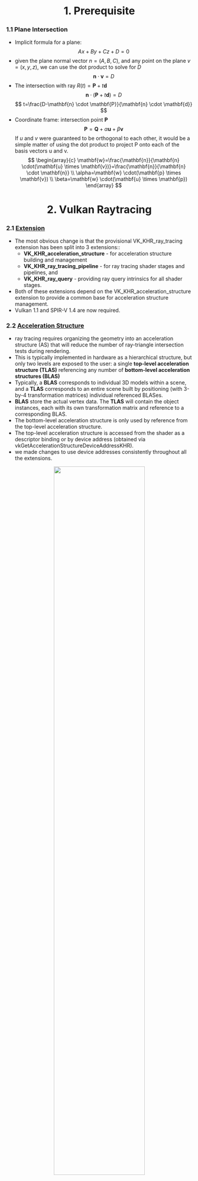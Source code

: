 <h1 align='center' >1. Prerequisite</h1>

### 1.1 Plane Intersection
- Implicit formula for a plane:
$$
A x+B y+C z+D=0
$$
- given the plane normal vector $n=(A,B,C)$, and any point on the plane $v=(x,y,z)$, we can use the dot product to solve for $D$
$$
\mathbf{n} \cdot \mathbf{v}=D
$$
- The intersection with ray $R(t)=\mathbf{P}+t \mathbf{d}$
$$
\mathbf{n} \cdot(\mathbf{P}+t \mathbf{d})=D
$$
$$
t=\frac{D-\mathbf{n} \cdot \mathbf{P}}{\mathbf{n} \cdot \mathbf{d}}
$$
- Coordinate frame: intersection point $\mathbf{P}$
$$
\mathbf{P}=\mathbf{Q}+\alpha \mathbf{u}+\beta \mathbf{v}
$$
If $u$ and $v$ were guaranteed to be orthogonal to each other, it would be a simple matter of using the dot product to project P onto each of the basis vectors u and v.
$$
\begin{array}{c}
\mathbf{w}=\frac{\mathbf{n}}{\mathbf{n} \cdot(\mathbf{u} \times \mathbf{v})}=\frac{\mathbf{n}}{\mathbf{n} \cdot \mathbf{n}} \\
\alpha=\mathbf{w} \cdot(\mathbf{p} \times \mathbf{v}) \\
\beta=\mathbf{w} \cdot(\mathbf{u} \times \mathbf{p})
\end{array}
$$

<h1 align='center' >2. Vulkan Raytracing</h1>

### 2.1 [Extension](https://www.khronos.org/blog/vulkan-ray-tracing-final-specification-release)
- The most obvious change is that the provisional VK_KHR_ray_tracing extension has been split into 3 extensions::
    - **VK_KHR_acceleration_structure** - for acceleration structure building and management
    - **VK_KHR_ray_tracing_pipeline** - for ray tracing shader stages and pipelines, and
    - **VK_KHR_ray_query** - providing ray query intrinsics for all shader stages.
- Both of these extensions depend on the VK_KHR_acceleration_structure extension to provide a common base for acceleration structure management. 
- Vulkan 1.1 and SPIR-V 1.4 are now required.

### 2.2 [Acceleration Structure](https://nvpro-samples.github.io/vk_raytracing_tutorial_KHR/)
- ray tracing requires organizing the geometry into an acceleration structure (AS) that will reduce the number of ray-triangle intersection tests during rendering.
- This is typically implemented in hardware as a hierarchical structure, but only two levels are exposed to the user: a single **top-level acceleration structure (TLAS)** referencing any number of **bottom-level acceleration structures (BLAS)**
- Typically, a **BLAS** corresponds to individual 3D models within a scene, and a **TLAS** corresponds to an entire scene built by positioning (with 3-by-4 transformation matrices) individual referenced BLASes.
- **BLAS** store the actual vertex data. The **TLAS** will contain the object instances, each with its own transformation matrix and reference to a corresponding BLAS. 
- The bottom-level acceleration structure is only used by reference from the top-level acceleration structure.
- The top-level acceleration structure is accessed from the shader as a descriptor binding or by device address (obtained via vkGetAccelerationStructureDeviceAddressKHR).
- we made changes to use device addresses consistently throughout all the extensions. 

<div align=center>
<img src="./pics/AccelerationStructure.svg" width="70%">
</div>

<div align=center>
<img src="./pics/ray-tracing-in-vulkan-figure.jpg" width="99%">
</div>


#### 2.1.1 [Create an acceleration structure](https://www.khronos.org/blog/ray-tracing-in-vulkan)
- First determine the sizes required for the acceleration structure. The size of the acceleration structure and the scratch buffer sizes for builds and updates are obtained in the **VkAccelerationStructureBuildSizesInfoKHR** structure via the **vkGetAccelerationStructureBuildSizesKHR** command. 
- The shape and type of the acceleration structure to be created is described in **VkAccelerationStructureBuildGeometryInfoKHR** structure. This is the same structure that will later be used for the actual build, but the acceleration structure parameters and geometry data pointers do not need to be fully populated at this point (although they can be), just the acceleration structure type, and the geometry types, counts, and maximum sizes.
- Once the required sizes have been determined, the application creates a **VkBuffer** for the acceleration structure (accelerationStructureSize), and **VkBuffer**(s) as needed for the build (buildScratchSize) and update (updateScratchSize) scratch buffers. (scratch buffers used to create acceleration structure, after create it can be deleted)
- the **VkAccelerationStructureKHR** object can be created using the **vkCreateAccelerationStructureKHR** command which creates an acceleration structure of the specified type and size and places it at offset within the buffer provided in **VkAccelerationStructureCreateInfoKHR**. (Unlike most other resources in Vulkan, the specified portion of the buffer fully provides the memory for the acceleration structure; no additional memory requirements need to be queried or memory bound to the acceleration structure object. If desired, multiple acceleration structures can be placed in the same VkBuffer, provided the acceleration structures do not overlap.)
- Builds are performed with **vk{Cmd}BuildAccelerationStructuresKHR**. For a bottom-level acceleration structure, the vertex data for triangles or the extent information for the AABBs is pulled from a buffer. A top-level acceleration structure pulls the shading, transform, and reference information for each instance from a structure in a buffer. An update to an acceleration structure is performed using the same functions with a special flag to indicate that an update of the positions from the existing acceleration structure is required.
- **VK_ACCELERATION_STRUCTURE_TYPE_GENERIC_KHR** can be used at acceleration structure creation time in cases where the actual acceleration structure type (top or bottom) is not yet known, [ref](https://www.khronos.org/blog/vulkan-ray-tracing-final-specification-release). 
The actual acceleration structure type must be specified as VK_ACCELERATION_STRUCTURE_TYPE_TOP_LEVEL_KHR or VK_ACCELERATION_STRUCTURE_TYPE_BOTTOM_LEVEL_KHR when the build is performed and cannot be changed. 

```c
typedef struct VkAccelerationStructureGeometryKHR {
    VkStructureType                           sType;
    const void*                               pNext;
    VkGeometryTypeKHR                         geometryType;
    VkAccelerationStructureGeometryDataKHR    geometry;
    VkGeometryFlagsKHR                        flags;
} VkAccelerationStructureGeometryKHR;

//used to describe shape and type of the acceleration structure, This is the same structure that will later be used for the actual build
typedef struct VkAccelerationStructureBuildGeometryInfoKHR {
    VkStructureType                                     sType;
    const void*                                         pNext;
    VkAccelerationStructureTypeKHR                      type;
    VkBuildAccelerationStructureFlagsKHR                flags;
    VkBuildAccelerationStructureModeKHR                 mode;
    VkAccelerationStructureKHR                          srcAccelerationStructure;
    VkAccelerationStructureKHR                          dstAccelerationStructure;
    uint32_t                                            geometryCount;
    const VkAccelerationStructureGeometryKHR*           pGeometries;
    const VkAccelerationStructureGeometryKHR* const*    ppGeometries;
    VkDeviceOrHostAddressKHR                            scratchData;
} VkAccelerationStructureBuildGeometryInfoKHR;

//used to obtained size
typedef struct VkAccelerationStructureBuildSizesInfoKHR {
    VkStructureType    sType;
    const void*        pNext;
    VkDeviceSize       accelerationStructureSize;
    VkDeviceSize       updateScratchSize;
    VkDeviceSize       buildScratchSize;
} VkAccelerationStructureBuildSizesInfoKHR;

//used to  create VkAccelerationStructureKHR object
typedef struct VkAccelerationStructureCreateInfoKHR {
    VkStructureType                          sType;
    const void*                              pNext;
    VkAccelerationStructureCreateFlagsKHR    createFlags;
    VkBuffer                                 buffer;
    VkDeviceSize                             offset;
    VkDeviceSize                             size;
    VkAccelerationStructureTypeKHR           type;
    VkDeviceAddress                          deviceAddress;
} VkAccelerationStructureCreateInfoKHR;
```

#### 2.1.2 Step to Build Bottom-Level Acceleration Structure
##### **Step 1:** Setup vertices, indices, transform matrix for a single triangle and create buffer for them.
```c
		struct Vertex {
			float pos[3];
		};
		std::vector<Vertex> vertices = {
			{ {  1.0f,  1.0f, 0.0f } },
			{ { -1.0f,  1.0f, 0.0f } },
			{ {  0.0f, -1.0f, 0.0f } }
		};

		std::vector<uint32_t> indices = { 0, 1, 2 };
		indexCount = static_cast<uint32_t>(indices.size());

		VkTransformMatrixKHR transformMatrix = {
			1.0f, 0.0f, 0.0f, 0.0f,
			0.0f, 1.0f, 0.0f, 0.0f,
			0.0f, 0.0f, 1.0f, 0.0f
		};

        // Vertex buffer
		VK_CHECK_RESULT(vulkanDevice->createBuffer(
			VK_BUFFER_USAGE_SHADER_DEVICE_ADDRESS_BIT | VK_BUFFER_USAGE_ACCELERATION_STRUCTURE_BUILD_INPUT_READ_ONLY_BIT_KHR,
			VK_MEMORY_PROPERTY_HOST_VISIBLE_BIT | VK_MEMORY_PROPERTY_HOST_COHERENT_BIT,
			&vertexBuffer,
			vertices.size() * sizeof(Vertex),
			vertices.data()));
		// Index buffer
		VK_CHECK_RESULT(vulkanDevice->createBuffer(
			VK_BUFFER_USAGE_SHADER_DEVICE_ADDRESS_BIT | VK_BUFFER_USAGE_ACCELERATION_STRUCTURE_BUILD_INPUT_READ_ONLY_BIT_KHR,
			VK_MEMORY_PROPERTY_HOST_VISIBLE_BIT | VK_MEMORY_PROPERTY_HOST_COHERENT_BIT,
			&indexBuffer,
			indices.size() * sizeof(uint32_t),
			indices.data()));
		// Transform buffer
		VK_CHECK_RESULT(vulkanDevice->createBuffer(
			VK_BUFFER_USAGE_SHADER_DEVICE_ADDRESS_BIT | VK_BUFFER_USAGE_ACCELERATION_STRUCTURE_BUILD_INPUT_READ_ONLY_BIT_KHR,
			VK_MEMORY_PROPERTY_HOST_VISIBLE_BIT | VK_MEMORY_PROPERTY_HOST_COHERENT_BIT,
			&transformBuffer,
			sizeof(VkTransformMatrixKHR),
			&transformMatrix));
```

##### **Step 2:** getBufferDeviceAddress

```c
    uint64_t getBufferDeviceAddress(VkBuffer buffer)
	{
		VkBufferDeviceAddressInfoKHR bufferDeviceAI{};
		bufferDeviceAI.sType = VK_STRUCTURE_TYPE_BUFFER_DEVICE_ADDRESS_INFO;
		bufferDeviceAI.buffer = buffer;
		return vkGetBufferDeviceAddressKHR(device, &bufferDeviceAI);
	}
    //…………
    VkDeviceOrHostAddressConstKHR vertexBufferDeviceAddress{};
    VkDeviceOrHostAddressConstKHR indexBufferDeviceAddress{};
    VkDeviceOrHostAddressConstKHR transformBufferDeviceAddress{};
    
    vertexBufferDeviceAddress.deviceAddress = getBufferDeviceAddress(vertexBuffer.buffer);
    indexBufferDeviceAddress.deviceAddress = getBufferDeviceAddress(indexBuffer.buffer);
    transformBufferDeviceAddress.deviceAddress = getBufferDeviceAddress(transformBuffer.buffer);

```

##### **Step 3:** define **VkAccelerationStructureGeometryKHR**

```
    VkAccelerationStructureGeometryKHR accelerationStructureGeometry{};
    accelerationStructureGeometry.sType = VK_STRUCTURE_TYPE_ACCELERATION_STRUCTURE_GEOMETRY_KHR;
    accelerationStructureGeometry.flags = VK_GEOMETRY_OPAQUE_BIT_KHR;
    accelerationStructureGeometry.geometryType = VK_GEOMETRY_TYPE_TRIANGLES_KHR;
    accelerationStructureGeometry.geometry.triangles.sType = VK_STRUCTURE_TYPE_ACCELERATION_STRUCTURE_GEOMETRY_TRIANGLES_DATA_KHR;
    accelerationStructureGeometry.geometry.triangles.vertexFormat = VK_FORMAT_R32G32B32_SFLOAT;
    accelerationStructureGeometry.geometry.triangles.vertexData = vertexBufferDeviceAddress;
    accelerationStructureGeometry.geometry.triangles.maxVertex = 3;
    accelerationStructureGeometry.geometry.triangles.vertexStride = sizeof(Vertex);
    accelerationStructureGeometry.geometry.triangles.indexType = VK_INDEX_TYPE_UINT32;
    accelerationStructureGeometry.geometry.triangles.indexData = indexBufferDeviceAddress;
    accelerationStructureGeometry.geometry.triangles.transformData.deviceAddress = 0;
    accelerationStructureGeometry.geometry.triangles.transformData.hostAddress = nullptr;
    accelerationStructureGeometry.geometry.triangles.transformData = transformBufferDeviceAddress;
```

##### **Step 4:** get build size **VkAccelerationStructureBuildSizesInfoKHR**
```c
    VkAccelerationStructureBuildGeometryInfoKHR accelerationStructureBuildGeometryInfo{};  
    accelerationStructureBuildGeometryInfo.sType = VK_STRUCTURE_TYPE_ACCELERATION_STRUCTURE_BUILD_GEOMETRY_INFO_KHR;
    accelerationStructureBuildGeometryInfo.type = VK_ACCELERATION_STRUCTURE_TYPE_BOTTOM_LEVEL_KHR;
    accelerationStructureBuildGeometryInfo.flags = VK_BUILD_ACCELERATION_STRUCTURE_PREFER_FAST_TRACE_BIT_KHR;
    accelerationStructureBuildGeometryInfo.geometryCount = 1;
    accelerationStructureBuildGeometryInfo.pGeometries = &accelerationStructureGeometry;
    
    const uint32_t numTriangles = 1;
    VkAccelerationStructureBuildSizesInfoKHR accelerationStructureBuildSizesInfo{};
    accelerationStructureBuildSizesInfo.sType = VK_STRUCTURE_TYPE_ACCELERATION_STRUCTURE_BUILD_SIZES_INFO_KHR;
    vkGetAccelerationStructureBuildSizesKHR(
        device,
        VK_ACCELERATION_STRUCTURE_BUILD_TYPE_DEVICE_KHR,
        &accelerationStructureBuildGeometryInfo,
        &numTriangles,
        &accelerationStructureBuildSizesInfo);
```

##### **Step 5:** create buffer by **VkAccelerationStructureBuildSizesInfoKHR.accelerationStructureSize**
```c
    // Ray tracing acceleration structure
    struct AccelerationStructure {
        VkAccelerationStructureKHR handle;
        uint64_t deviceAddress = 0;
        VkDeviceMemory memory;
        VkBuffer buffer;
    };

    //…………

	void createAccelerationStructureBuffer(AccelerationStructure &accelerationStructure, VkAccelerationStructureBuildSizesInfoKHR buildSizeInfo)
	{
		VkBufferCreateInfo bufferCreateInfo{};
		bufferCreateInfo.sType = VK_STRUCTURE_TYPE_BUFFER_CREATE_INFO;
		bufferCreateInfo.size = buildSizeInfo.accelerationStructureSize;
		bufferCreateInfo.usage = VK_BUFFER_USAGE_ACCELERATION_STRUCTURE_STORAGE_BIT_KHR | VK_BUFFER_USAGE_SHADER_DEVICE_ADDRESS_BIT;
		VK_CHECK_RESULT(vkCreateBuffer(device, &bufferCreateInfo, nullptr, &accelerationStructure.buffer));
		VkMemoryRequirements memoryRequirements{};
		vkGetBufferMemoryRequirements(device, accelerationStructure.buffer, &memoryRequirements);
		VkMemoryAllocateFlagsInfo memoryAllocateFlagsInfo{};
		memoryAllocateFlagsInfo.sType = VK_STRUCTURE_TYPE_MEMORY_ALLOCATE_FLAGS_INFO;
		memoryAllocateFlagsInfo.flags = VK_MEMORY_ALLOCATE_DEVICE_ADDRESS_BIT_KHR;
		VkMemoryAllocateInfo memoryAllocateInfo{};
		memoryAllocateInfo.sType = VK_STRUCTURE_TYPE_MEMORY_ALLOCATE_INFO;
		memoryAllocateInfo.pNext = &memoryAllocateFlagsInfo;
		memoryAllocateInfo.allocationSize = memoryRequirements.size;
		memoryAllocateInfo.memoryTypeIndex = vulkanDevice->getMemoryType(memoryRequirements.memoryTypeBits, VK_MEMORY_PROPERTY_DEVICE_LOCAL_BIT);
		VK_CHECK_RESULT(vkAllocateMemory(device, &memoryAllocateInfo, nullptr, &accelerationStructure.memory));
		VK_CHECK_RESULT(vkBindBufferMemory(device, accelerationStructure.buffer, accelerationStructure.memory, 0));
	}

    //…………
    AccelerationStructure bottomLevelAS{};
    createAccelerationStructureBuffer(bottomLevelAS, accelerationStructureBuildSizesInfo);

```

##### **Step 6:** create **VkAccelerationStructureKHR** handle
```c
    VkAccelerationStructureCreateInfoKHR accelerationStructureCreateInfo{};
    accelerationStructureCreateInfo.sType = VK_STRUCTURE_TYPE_ACCELERATION_STRUCTURE_CREATE_INFO_KHR;
    accelerationStructureCreateInfo.buffer = bottomLevelAS.buffer;
    accelerationStructureCreateInfo.size = accelerationStructureBuildSizesInfo.accelerationStructureSize;
    accelerationStructureCreateInfo.type = VK_ACCELERATION_STRUCTURE_TYPE_BOTTOM_LEVEL_KHR;
    vkCreateAccelerationStructureKHR(device, &accelerationStructureCreateInfo, nullptr, &bottomLevelAS.handle);
```

##### **Step 7:** create scratch buffer by **VkAccelerationStructureBuildSizesInfoKHR.buildScratchSize**
```c
	/*	
		Create a scratch buffer to hold temporary data for a ray tracing acceleration structure
	*/
	RayTracingScratchBuffer createScratchBuffer(VkDeviceSize size)
	{
		RayTracingScratchBuffer scratchBuffer{};

		VkBufferCreateInfo bufferCreateInfo{};
		bufferCreateInfo.sType = VK_STRUCTURE_TYPE_BUFFER_CREATE_INFO;
		bufferCreateInfo.size = size;
		bufferCreateInfo.usage = VK_BUFFER_USAGE_STORAGE_BUFFER_BIT | VK_BUFFER_USAGE_SHADER_DEVICE_ADDRESS_BIT;
		VK_CHECK_RESULT(vkCreateBuffer(device, &bufferCreateInfo, nullptr, &scratchBuffer.handle));

		VkMemoryRequirements memoryRequirements{};
		vkGetBufferMemoryRequirements(device, scratchBuffer.handle, &memoryRequirements);

		VkMemoryAllocateFlagsInfo memoryAllocateFlagsInfo{};
		memoryAllocateFlagsInfo.sType = VK_STRUCTURE_TYPE_MEMORY_ALLOCATE_FLAGS_INFO;
		memoryAllocateFlagsInfo.flags = VK_MEMORY_ALLOCATE_DEVICE_ADDRESS_BIT_KHR;

		VkMemoryAllocateInfo memoryAllocateInfo = {};
		memoryAllocateInfo.sType = VK_STRUCTURE_TYPE_MEMORY_ALLOCATE_INFO;
		memoryAllocateInfo.pNext = &memoryAllocateFlagsInfo;
		memoryAllocateInfo.allocationSize = memoryRequirements.size;
		memoryAllocateInfo.memoryTypeIndex = vulkanDevice->getMemoryType(memoryRequirements.memoryTypeBits, VK_MEMORY_PROPERTY_DEVICE_LOCAL_BIT);
		VK_CHECK_RESULT(vkAllocateMemory(device, &memoryAllocateInfo, nullptr, &scratchBuffer.memory));
		VK_CHECK_RESULT(vkBindBufferMemory(device, scratchBuffer.handle, scratchBuffer.memory, 0));

		VkBufferDeviceAddressInfoKHR bufferDeviceAddressInfo{};
		bufferDeviceAddressInfo.sType = VK_STRUCTURE_TYPE_BUFFER_DEVICE_ADDRESS_INFO;
		bufferDeviceAddressInfo.buffer = scratchBuffer.handle;
		scratchBuffer.deviceAddress = vkGetBufferDeviceAddressKHR(device, &bufferDeviceAddressInfo);

		return scratchBuffer;
	}

    //…………

    RayTracingScratchBuffer scratchBuffer = createScratchBuffer(accelerationStructureBuildSizesInfo.buildScratchSize);
```

##### **Step 8:** call **vkCmdBuildAccelerationStructuresKHR** (used to init **VkAccelerationStructureKHR** handle???)
```c
    VkAccelerationStructureBuildGeometryInfoKHR accelerationBuildGeometryInfo{};
    accelerationBuildGeometryInfo.sType = VK_STRUCTURE_TYPE_ACCELERATION_STRUCTURE_BUILD_GEOMETRY_INFO_KHR;
    accelerationBuildGeometryInfo.type = VK_ACCELERATION_STRUCTURE_TYPE_BOTTOM_LEVEL_KHR;
    accelerationBuildGeometryInfo.flags = VK_BUILD_ACCELERATION_STRUCTURE_PREFER_FAST_TRACE_BIT_KHR;
    accelerationBuildGeometryInfo.mode = VK_BUILD_ACCELERATION_STRUCTURE_MODE_BUILD_KHR;
    accelerationBuildGeometryInfo.dstAccelerationStructure = bottomLevelAS.handle;
    accelerationBuildGeometryInfo.geometryCount = 1;
    accelerationBuildGeometryInfo.pGeometries = &accelerationStructureGeometry;
    accelerationBuildGeometryInfo.scratchData.deviceAddress = scratchBuffer.deviceAddress;

    VkAccelerationStructureBuildRangeInfoKHR accelerationStructureBuildRangeInfo{};
    accelerationStructureBuildRangeInfo.primitiveCount = numTriangles;
    accelerationStructureBuildRangeInfo.primitiveOffset = 0;
    accelerationStructureBuildRangeInfo.firstVertex = 0;
    accelerationStructureBuildRangeInfo.transformOffset = 0;
    std::vector<VkAccelerationStructureBuildRangeInfoKHR*> accelerationBuildStructureRangeInfos = { &accelerationStructureBuildRangeInfo };

    // Build the acceleration structure on the device via a one-time command buffer submission
    // Some implementations may support acceleration structure building on the host (VkPhysicalDeviceAccelerationStructureFeaturesKHR->accelerationStructureHostCommands), but we prefer device builds
    VkCommandBuffer commandBuffer = vulkanDevice->createCommandBuffer(VK_COMMAND_BUFFER_LEVEL_PRIMARY, true);
    vkCmdBuildAccelerationStructuresKHR(
        commandBuffer,
        1,
        &accelerationBuildGeometryInfo,
        accelerationBuildStructureRangeInfos.data());
    vulkanDevice->flushCommandBuffer(commandBuffer, queue);
```

##### **Step 9:** get deviceAddress by **vkGetAccelerationStructureDeviceAddressKHR** and delete scratchBuffer
```c
    VkAccelerationStructureDeviceAddressInfoKHR accelerationDeviceAddressInfo{};
    accelerationDeviceAddressInfo.sType = VK_STRUCTURE_TYPE_ACCELERATION_STRUCTURE_DEVICE_ADDRESS_INFO_KHR;
    accelerationDeviceAddressInfo.accelerationStructure = bottomLevelAS.handle;
    bottomLevelAS.deviceAddress = vkGetAccelerationStructureDeviceAddressKHR(device, &accelerationDeviceAddressInfo);

    deleteScratchBuffer(scratchBuffer);
```

#### 2.1.3 Step to Build Top-Level Acceleration Structure
##### **Step 1:**  Create **VkAccelerationStructureInstanceKHR** and write to a buffer
```c
    VkTransformMatrixKHR transformMatrix = {
        1.0f, 0.0f, 0.0f, 0.0f,
        0.0f, 1.0f, 0.0f, 0.0f,
        0.0f, 0.0f, 1.0f, 0.0f };

    VkAccelerationStructureInstanceKHR instance{};
    instance.transform = transformMatrix;
    instance.instanceCustomIndex = 0;
    instance.mask = 0xFF;
    instance.instanceShaderBindingTableRecordOffset = 0;
    instance.flags = VK_GEOMETRY_INSTANCE_TRIANGLE_FACING_CULL_DISABLE_BIT_KHR;
    instance.accelerationStructureReference = bottomLevelAS.deviceAddress;

    // Buffer for instance data
    vks::Buffer instancesBuffer;
    VK_CHECK_RESULT(vulkanDevice->createBuffer(
        VK_BUFFER_USAGE_SHADER_DEVICE_ADDRESS_BIT | VK_BUFFER_USAGE_ACCELERATION_STRUCTURE_BUILD_INPUT_READ_ONLY_BIT_KHR,
        VK_MEMORY_PROPERTY_HOST_VISIBLE_BIT | VK_MEMORY_PROPERTY_HOST_COHERENT_BIT,
        &instancesBuffer,
        sizeof(VkAccelerationStructureInstanceKHR),
        &instance));
```
##### **Step 2:**  get BufferDeviceAddress
```c
    VkDeviceOrHostAddressConstKHR instanceDataDeviceAddress{};
    instanceDataDeviceAddress.deviceAddress = getBufferDeviceAddress(instancesBuffer.buffer);
```

##### **Step 3:** define **VkAccelerationStructureGeometryKHR**
```c
    VkAccelerationStructureGeometryKHR accelerationStructureGeometry{};
    accelerationStructureGeometry.sType = VK_STRUCTURE_TYPE_ACCELERATION_STRUCTURE_GEOMETRY_KHR;
    accelerationStructureGeometry.geometryType = VK_GEOMETRY_TYPE_INSTANCES_KHR;
    accelerationStructureGeometry.flags = VK_GEOMETRY_OPAQUE_BIT_KHR;
    accelerationStructureGeometry.geometry.instances.sType = VK_STRUCTURE_TYPE_ACCELERATION_STRUCTURE_GEOMETRY_INSTANCES_DATA_KHR;
    accelerationStructureGeometry.geometry.instances.arrayOfPointers = VK_FALSE;
    accelerationStructureGeometry.geometry.instances.data = instanceDataDeviceAddress;
```

##### **Step 4:** get build size **VkAccelerationStructureBuildSizesInfoKHR**
```c
    VkAccelerationStructureBuildGeometryInfoKHR accelerationStructureBuildGeometryInfo{};
    accelerationStructureBuildGeometryInfo.sType = VK_STRUCTURE_TYPE_ACCELERATION_STRUCTURE_BUILD_GEOMETRY_INFO_KHR;
    accelerationStructureBuildGeometryInfo.type = VK_ACCELERATION_STRUCTURE_TYPE_TOP_LEVEL_KHR;
    accelerationStructureBuildGeometryInfo.flags = VK_BUILD_ACCELERATION_STRUCTURE_PREFER_FAST_TRACE_BIT_KHR;
    accelerationStructureBuildGeometryInfo.geometryCount = 1;
    accelerationStructureBuildGeometryInfo.pGeometries = &accelerationStructureGeometry;

    uint32_t primitive_count = 1;

    VkAccelerationStructureBuildSizesInfoKHR accelerationStructureBuildSizesInfo{};
    accelerationStructureBuildSizesInfo.sType = VK_STRUCTURE_TYPE_ACCELERATION_STRUCTURE_BUILD_SIZES_INFO_KHR;
    vkGetAccelerationStructureBuildSizesKHR(
        device, 
        VK_ACCELERATION_STRUCTURE_BUILD_TYPE_DEVICE_KHR,
        &accelerationStructureBuildGeometryInfo,
        &primitive_count,
        &accelerationStructureBuildSizesInfo);
```

##### **Step 5:** create buffer by **VkAccelerationStructureBuildSizesInfoKHR.accelerationStructureSize**
```c
    // Ray tracing acceleration structure
    struct AccelerationStructure {
        VkAccelerationStructureKHR handle;
        uint64_t deviceAddress = 0;
        VkDeviceMemory memory;
        VkBuffer buffer;
    };

    //…………

	void createAccelerationStructureBuffer(AccelerationStructure &accelerationStructure, VkAccelerationStructureBuildSizesInfoKHR buildSizeInfo)
	{
		VkBufferCreateInfo bufferCreateInfo{};
		bufferCreateInfo.sType = VK_STRUCTURE_TYPE_BUFFER_CREATE_INFO;
		bufferCreateInfo.size = buildSizeInfo.accelerationStructureSize;
		bufferCreateInfo.usage = VK_BUFFER_USAGE_ACCELERATION_STRUCTURE_STORAGE_BIT_KHR | VK_BUFFER_USAGE_SHADER_DEVICE_ADDRESS_BIT;
		VK_CHECK_RESULT(vkCreateBuffer(device, &bufferCreateInfo, nullptr, &accelerationStructure.buffer));
		VkMemoryRequirements memoryRequirements{};
		vkGetBufferMemoryRequirements(device, accelerationStructure.buffer, &memoryRequirements);
		VkMemoryAllocateFlagsInfo memoryAllocateFlagsInfo{};
		memoryAllocateFlagsInfo.sType = VK_STRUCTURE_TYPE_MEMORY_ALLOCATE_FLAGS_INFO;
		memoryAllocateFlagsInfo.flags = VK_MEMORY_ALLOCATE_DEVICE_ADDRESS_BIT_KHR;
		VkMemoryAllocateInfo memoryAllocateInfo{};
		memoryAllocateInfo.sType = VK_STRUCTURE_TYPE_MEMORY_ALLOCATE_INFO;
		memoryAllocateInfo.pNext = &memoryAllocateFlagsInfo;
		memoryAllocateInfo.allocationSize = memoryRequirements.size;
		memoryAllocateInfo.memoryTypeIndex = vulkanDevice->getMemoryType(memoryRequirements.memoryTypeBits, VK_MEMORY_PROPERTY_DEVICE_LOCAL_BIT);
		VK_CHECK_RESULT(vkAllocateMemory(device, &memoryAllocateInfo, nullptr, &accelerationStructure.memory));
		VK_CHECK_RESULT(vkBindBufferMemory(device, accelerationStructure.buffer, accelerationStructure.memory, 0));
	}

    //…………
    AccelerationStructure topLevelAS{};
    createAccelerationStructureBuffer(topLevelAS, accelerationStructureBuildSizesInfo);

```

##### **Step 6:** create **VkAccelerationStructureKHR** handle
```c
    VkAccelerationStructureCreateInfoKHR accelerationStructureCreateInfo{};
    accelerationStructureCreateInfo.sType = VK_STRUCTURE_TYPE_ACCELERATION_STRUCTURE_CREATE_INFO_KHR;
    accelerationStructureCreateInfo.buffer = topLevelAS.buffer;
    accelerationStructureCreateInfo.size = accelerationStructureBuildSizesInfo.accelerationStructureSize;
    accelerationStructureCreateInfo.type = VK_ACCELERATION_STRUCTURE_TYPE_TOP_LEVEL_KHR;
    vkCreateAccelerationStructureKHR(device, &accelerationStructureCreateInfo, nullptr, &topLevelAS.handle);
```

##### **Step 7:** create scratch buffer by **VkAccelerationStructureBuildSizesInfoKHR.buildScratchSize**
```c
	/*	
		Create a scratch buffer to hold temporary data for a ray tracing acceleration structure
	*/
	RayTracingScratchBuffer createScratchBuffer(VkDeviceSize size)
	{
		RayTracingScratchBuffer scratchBuffer{};

		VkBufferCreateInfo bufferCreateInfo{};
		bufferCreateInfo.sType = VK_STRUCTURE_TYPE_BUFFER_CREATE_INFO;
		bufferCreateInfo.size = size;
		bufferCreateInfo.usage = VK_BUFFER_USAGE_STORAGE_BUFFER_BIT | VK_BUFFER_USAGE_SHADER_DEVICE_ADDRESS_BIT;
		VK_CHECK_RESULT(vkCreateBuffer(device, &bufferCreateInfo, nullptr, &scratchBuffer.handle));

		VkMemoryRequirements memoryRequirements{};
		vkGetBufferMemoryRequirements(device, scratchBuffer.handle, &memoryRequirements);

		VkMemoryAllocateFlagsInfo memoryAllocateFlagsInfo{};
		memoryAllocateFlagsInfo.sType = VK_STRUCTURE_TYPE_MEMORY_ALLOCATE_FLAGS_INFO;
		memoryAllocateFlagsInfo.flags = VK_MEMORY_ALLOCATE_DEVICE_ADDRESS_BIT_KHR;

		VkMemoryAllocateInfo memoryAllocateInfo = {};
		memoryAllocateInfo.sType = VK_STRUCTURE_TYPE_MEMORY_ALLOCATE_INFO;
		memoryAllocateInfo.pNext = &memoryAllocateFlagsInfo;
		memoryAllocateInfo.allocationSize = memoryRequirements.size;
		memoryAllocateInfo.memoryTypeIndex = vulkanDevice->getMemoryType(memoryRequirements.memoryTypeBits, VK_MEMORY_PROPERTY_DEVICE_LOCAL_BIT);
		VK_CHECK_RESULT(vkAllocateMemory(device, &memoryAllocateInfo, nullptr, &scratchBuffer.memory));
		VK_CHECK_RESULT(vkBindBufferMemory(device, scratchBuffer.handle, scratchBuffer.memory, 0));

		VkBufferDeviceAddressInfoKHR bufferDeviceAddressInfo{};
		bufferDeviceAddressInfo.sType = VK_STRUCTURE_TYPE_BUFFER_DEVICE_ADDRESS_INFO;
		bufferDeviceAddressInfo.buffer = scratchBuffer.handle;
		scratchBuffer.deviceAddress = vkGetBufferDeviceAddressKHR(device, &bufferDeviceAddressInfo);

		return scratchBuffer;
	}

    //…………
    RayTracingScratchBuffer scratchBuffer = createScratchBuffer(accelerationStructureBuildSizesInfo.buildScratchSize);
    
```

##### **Step 8:** call **vkCmdBuildAccelerationStructuresKHR** (used to init **VkAccelerationStructureKHR** handle???)
```c
    VkAccelerationStructureBuildGeometryInfoKHR accelerationBuildGeometryInfo{};
    accelerationBuildGeometryInfo.sType = VK_STRUCTURE_TYPE_ACCELERATION_STRUCTURE_BUILD_GEOMETRY_INFO_KHR;
    accelerationBuildGeometryInfo.type = VK_ACCELERATION_STRUCTURE_TYPE_TOP_LEVEL_KHR;
    accelerationBuildGeometryInfo.flags = VK_BUILD_ACCELERATION_STRUCTURE_PREFER_FAST_TRACE_BIT_KHR;
    accelerationBuildGeometryInfo.mode = VK_BUILD_ACCELERATION_STRUCTURE_MODE_BUILD_KHR;
    accelerationBuildGeometryInfo.dstAccelerationStructure = topLevelAS.handle;
    accelerationBuildGeometryInfo.geometryCount = 1;
    accelerationBuildGeometryInfo.pGeometries = &accelerationStructureGeometry;
    accelerationBuildGeometryInfo.scratchData.deviceAddress = scratchBuffer.deviceAddress;

    VkAccelerationStructureBuildRangeInfoKHR accelerationStructureBuildRangeInfo{};
    accelerationStructureBuildRangeInfo.primitiveCount = 1;
    accelerationStructureBuildRangeInfo.primitiveOffset = 0;
    accelerationStructureBuildRangeInfo.firstVertex = 0;
    accelerationStructureBuildRangeInfo.transformOffset = 0;
    std::vector<VkAccelerationStructureBuildRangeInfoKHR*> accelerationBuildStructureRangeInfos = { &accelerationStructureBuildRangeInfo };

    // Build the acceleration structure on the device via a one-time command buffer submission
    // Some implementations may support acceleration structure building on the host (VkPhysicalDeviceAccelerationStructureFeaturesKHR->accelerationStructureHostCommands), but we prefer device builds
    VkCommandBuffer commandBuffer = vulkanDevice->createCommandBuffer(VK_COMMAND_BUFFER_LEVEL_PRIMARY, true);
    vkCmdBuildAccelerationStructuresKHR(
        commandBuffer,
        1,
        &accelerationBuildGeometryInfo,
        accelerationBuildStructureRangeInfos.data());
    vulkanDevice->flushCommandBuffer(commandBuffer, queue);
```

##### **Step 9:** get deviceAddress by **vkGetAccelerationStructureDeviceAddressKHR** and delete scratchBuffer
```c
    VkAccelerationStructureDeviceAddressInfoKHR accelerationDeviceAddressInfo{};
    accelerationDeviceAddressInfo.sType = VK_STRUCTURE_TYPE_ACCELERATION_STRUCTURE_DEVICE_ADDRESS_INFO_KHR;
    accelerationDeviceAddressInfo.accelerationStructure = topLevelAS.handle;
    topLevelAS.deviceAddress = vkGetAccelerationStructureDeviceAddressKHR(device, &accelerationDeviceAddressInfo);

    deleteScratchBuffer(scratchBuffer);
    instancesBuffer.destroy();
```


### 2.3 Deferred Host Operations
#### 2.3.1 what is Deferred Operations
- Acceleration structures are very large resources, and managing them requires significant processing effort. Scheduling this work on a device alongside other rendering work can be tricky, particularly when host intervention is required.
- The device variants (vkCmd*AccelerationStructure*KHR) are enqueued into command buffers and executed on the device timeline, and the host variants (vk*AccelerationStructure*KHR) are executed directly on the host timeline.
- An application can execute independent commands on independent threads, but this approach requires that there be enough commands available to fully utilize the machine. It can also lead to imbalanced loads, since some commands might take significantly longer than others. (应用程序可以在独立的线程上执行独立的命令，但这种方法需要有足够多的命令才能充分利用机器。它还可能导致负载不平衡，因为某些命令可能比其他命令耗时更长。)
- intra-command parallelism: spreading work for a single command across multiple CPU cores. (命令内并行) A driver-managed thread pool is one way to achieve this, but is not in keeping with the low-level explicit philosophy of Vulkan. Applications also run their own thread pools, and it is preferable to enable these threads to perform the work, so that the application can manage the execution of driver work together with the rest of its load.
- Deferred host operations are designed around a “division of labor” principle. 
    - The application is responsible for:
        - Setting up commands and requesting deferred execution.
        - Assigning worker threads to execute deferred commands.
        - Setting priorities and CPU budgets as it sees fit, by choosing which tasks to execute, and when to execute them.
    - The driver is responsible for:
        - Tracking the execution state of a deferred command.
        - Implementing distributed execution, whatever parallel constructs are most appropriate for the workload (tasks, parallel loops, dependency graphs, work queues, and the like).

#### 2.3.2 How to use Deferred Operations
- To use deferred operations, the application first constructs a VkDeferredOperationKHR object, which encapsulates the execution state of a deferred command. This object will be in one of two states (Complete or Pending) throughout its life cycle
- A deferred operation is constructed in the Complete state. The application issues a deferral request for a command by passing a VkDeferredOperationKHR object to the command. If the driver honors the deferral request, the deferred operation transitions to the Pending state. Note that drivers are free to deny the request and simply execute the command in place, causing it to immediately become complete.
- Once deferred, an operation will not progress until the application joins a thread to it by calling vkDeferredOperationJoinKHR.
- The join command instructs the driver to use the calling thread to process the command associated with a given deferred operation. 
-  An application may join any number of threads to a deferred operation, and doing so will generally cause the command to complete more quickly. 
- The operation becomes Complete whenever at least one joined thread has observed a VK_SUCCESS return value from vkDeferredOperationJoinKHR.
- Note that if multiple threads have joined the deferred operation, the implementation may return early from the join if it knows that it has more threads joined than it is able to utilize.


<div align=center>
<img src="./pics/deferred op.png" width="99%">
</div>


### 2.4  Ray Tracing Pipelines
#### 2.4.1 What is Ray Tracing Pipelines
- Ray tracing pipelines provide a dedicated ray tracing mechanism with dynamic shader selection, enabling significant flexibility in the materials used in a scene and programmable intersection logic.
- when a ray intersects an object, associated shaders are automatically executed by the implementation
- A ray tracing pipeline is similar to a graphics pipeline in Vulkan, but with added functionality to manage having significantly more shaders and to put references to specific shaders into memory.
- Ray tracing pipeline work is launched using **vkCmdTraceRaysKHR** with a currently bound ray tracing pipeline.
- <u>This command invokes an application-defined set of ray generation threads, which can call **traceRaysEXT()** from the shader</u>, starting traversal work on the specified acceleration structure. 
- During traversal, if required by the trace and acceleration structure, application shader code in an intersection and any hit shaders can control how traversal proceeds. After traversal completes, either a miss or closest hit shader is invoked.
- The different shader stages can communicate parameters and results using ray payload structures between all traversal stages and ray attribute structures from the traversal control shaders.
- To enable the traversal phase to know which shader to invoke after a given step of traversal to control or respond to the traversal, the implementation uses a **shader binding table**. 
- Each shader entry consists:
    - a shader group handle queried from the implementation for a given shader group 
    - an optional shader buffer record which the application may use for instance-specific data such as buffer device addresses or descriptor indices. 

#### 2.4.2 Shader Group
- when ray tracing, unlike rasterization, we cannot group draws by material, so, every shader must be available for execution at any time when ray tracing, and the shaders executed are selected on the device at runtime. 




### 2.5  Ray Queries
- Ray queries provide direct access to ray traversal logic in any shader stage, allowing them to be plugged into existing shaders and enhancing the effects those shaders express.
- Shader Binding Table (SBT): the structure that makes this runtime shader selection possible. 



### 2.6  Pipeline libraries
- Ray tracing pipelines can be created directly as with other pipeline types, but because ray tracing pipelines can have orders of magnitude more shaders than other pipelines types and we may want to add shaders, the extension adds another mechanism: **pipeline libraries**
- A pipeline library is a pipeline including state and shaders with an additional flag to indicate that it is not intended to be bound directly to the API but is intended to be used as a library of code to be included in a later pipeline. 
- Pipeline libraries can be used in multiple ray tracing pipelines, allowing reuse of shader compilation in multiple pipelines. 
- A ray tracing pipeline creation may include a set pipeline library pipelines in the creation as well as a set of ray tracing shaders.
- All of the compile state from each shader must match to create a compatible final pipeline. 
- In addition to pipeline libraries, deferred host operations can be used in ray pipeline construction to enable further parallelization.
<h1 align='center' >Reference</h1>

https://www.khronos.org/blog/ray-tracing-in-vulkan

https://nvpro-samples.github.io/vk_raytracing_tutorial_KHR/